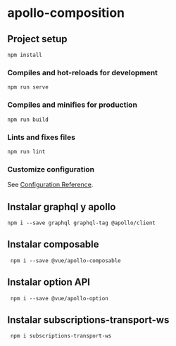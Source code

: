 # apollo-composition

## Project setup
```
npm install
```

### Compiles and hot-reloads for development
```
npm run serve
```

### Compiles and minifies for production
```
npm run build
```

### Lints and fixes files
```
npm run lint
```

### Customize configuration
See [Configuration Reference](https://cli.vuejs.org/config/).

##  Instalar graphql y apollo
```
npm i --save graphql graphql-tag @apollo/client
```

##  Instalar composable
```
 npm i --save @vue/apollo-composable
```
##  Instalar option API
```
 npm i --save @vue/apollo-option
```

##  Instalar subscriptions-transport-ws
```
 npm i subscriptions-transport-ws
```